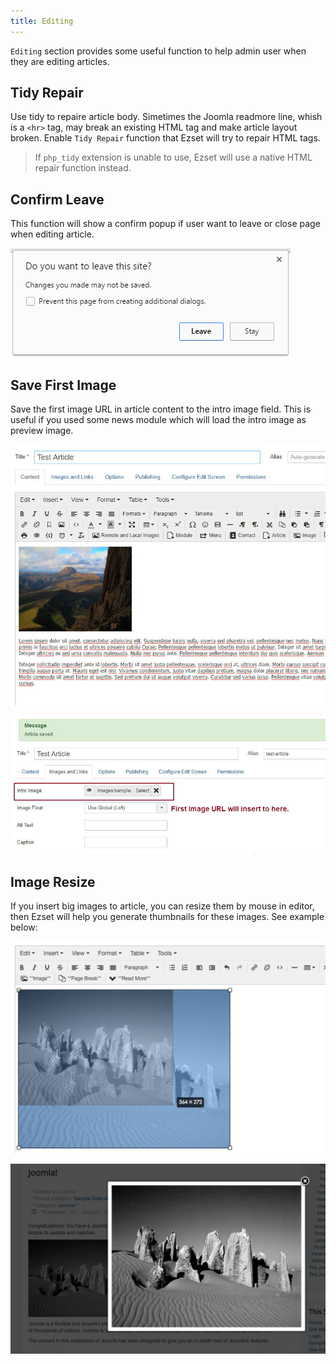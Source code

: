 ```yaml
---
title: Editing
---
```


`Editing` section provides some useful function to help admin user when they are editing articles.

## Tidy Repair

Use tidy to repaire article body. Simetimes the Joomla readmore line, whish is a `<hr>` tag, may break an existing HTML tag and make article layout broken. Enable `Tidy Repair` function that Ezset will try to repair HTML tags.

> If `php_tidy` extension is unable to use, Ezset will use a native HTML repair function instead.

## Confirm Leave

This function will show a confirm popup if user want to leave or close page when editing article.

![](confirm.png)

## Save First Image

Save the first image URL in article content to the intro image field. This is useful if you used some news module which will load the intro image as preview image.

![](p-2017-11-20-001.jpg)

![](p-2017-11-20-002.jpg)

## Image Resize

If you insert big images to article, you can resize them by mouse in editor, then Ezset will help you generate thumbnails for these images. See example below:

![](image-resize-01.jpg)

![](image-resize-02.jpg)
